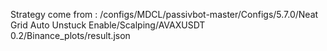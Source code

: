 Strategy come from : /configs/MDCL/passivbot-master/Configs/5.7.0/Neat Grid Auto Unstuck Enable/Scalping/AVAXUSDT 0.2/Binance_plots/result.json